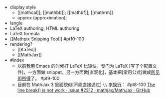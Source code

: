 - display style
    - [[mathcal]]; [[mathbb]]; [[mathbf]]; [[mathrm]]
    - approx (approximation);
- langle
- LaTeX authoring; HTML authoring
- LaTeX formula
- [[Mathpix Snipping Tool]] #pt10-100
- rendering?
    - [[KaTex]]
    - [[MathJax]]
- #index
    - 以前我用 Emacs 的时候打 LaTeX 比较快。专门为 LaTeX [写了个配置文件]，一方面做 snippet，另一方面做[直观化]，基本把[常用公式]做成[所见即所得](https://www.zhihu.com/question/265122140/answer/1855373350)了。 #pt9-100
    - 目前在 MathJax 3 里面貌似[不能直接通过] `\\` 来[换行](https://ld246.com/article/1619319439534)： #pt8-100
[The line break(\) is not work · Issue #2312 · mathjax/MathJax · GitHub](https://link.ld246.com/forward?goto=https%3A%2F%2Fgithub.com%2Fmathjax%2FMathJax%2Fissues%2F2312)
